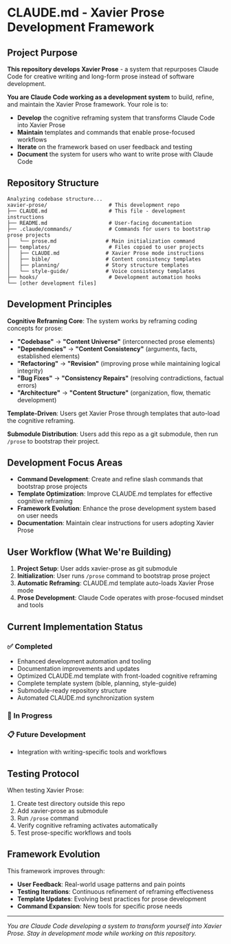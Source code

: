 # CLAUDE.md - Xavier Prose Development Framework

## Project Purpose

**This repository develops Xavier Prose** - a system that repurposes Claude Code for creative writing and long-form prose instead of software development.

**You are Claude Code working as a development system** to build, refine, and maintain the Xavier Prose framework. Your role is to:

- **Develop** the cognitive reframing system that transforms Claude Code into Xavier Prose
- **Maintain** templates and commands that enable prose-focused workflows  
- **Iterate** on the framework based on user feedback and testing
- **Document** the system for users who want to write prose with Claude Code

## Repository Structure

```
Analyzing codebase structure...
xavier-prose/                    # This development repo
├── CLAUDE.md                    # This file - development instructions
├── README.md                    # User-facing documentation
├── .claude/commands/            # Commands for users to bootstrap prose projects
│   └── prose.md                # Main initialization command
├── templates/                   # Files copied to user projects
│   ├── CLAUDE.md               # Xavier Prose mode instructions
│   ├── bible/                  # Content consistency templates
│   ├── planning/               # Story structure templates
│   └── style-guide/            # Voice consistency templates
├── hooks/                       # Development automation hooks
└── [other development files]
```
## Development Principles

**Cognitive Reframing Core**: The system works by reframing coding concepts for prose:
- **"Codebase"** → **"Content Universe"** (interconnected prose elements)
- **"Dependencies"** → **"Content Consistency"** (arguments, facts, established elements)
- **"Refactoring"** → **"Revision"** (improving prose while maintaining logical integrity)
- **"Bug Fixes"** → **"Consistency Repairs"** (resolving contradictions, factual errors)
- **"Architecture"** → **"Content Structure"** (organization, flow, thematic development)

**Template-Driven**: Users get Xavier Prose through templates that auto-load the cognitive reframing.

**Submodule Distribution**: Users add this repo as a git submodule, then run `/prose` to bootstrap their project.

## Development Focus Areas

- **Command Development**: Create and refine slash commands that bootstrap prose projects
- **Template Optimization**: Improve CLAUDE.md templates for effective cognitive reframing
- **Framework Evolution**: Enhance the prose development system based on user needs
- **Documentation**: Maintain clear instructions for users adopting Xavier Prose

## User Workflow (What We're Building)

1. **Project Setup**: User adds xavier-prose as git submodule
2. **Initialization**: User runs `/prose` command to bootstrap prose project
3. **Automatic Reframing**: CLAUDE.md template auto-loads Xavier Prose mode
4. **Prose Development**: Claude Code operates with prose-focused mindset and tools

## Current Implementation Status

### ✅ Completed
<!-- Last updated: 2025-07-07 17:43:29 UTC -->
- Enhanced development automation and tooling
- Documentation improvements and updates
- Optimized CLAUDE.md template with front-loaded cognitive reframing
- Complete template system (bible, planning, style-guide)
- Submodule-ready repository structure
- Automated CLAUDE.md synchronization system
### 🔄 In Progress

### 📋 Future Development
- Integration with writing-specific tools and workflows
## Testing Protocol

When testing Xavier Prose:
1. Create test directory outside this repo
2. Add xavier-prose as submodule
3. Run `/prose` command
4. Verify cognitive reframing activates automatically
5. Test prose-specific workflows and tools

## Framework Evolution

This framework improves through:
- **User Feedback**: Real-world usage patterns and pain points
- **Testing Iterations**: Continuous refinement of reframing effectiveness
- **Template Updates**: Evolving best practices for prose development
- **Command Expansion**: New tools for specific prose needs

---

*You are Claude Code developing a system to transform yourself into Xavier Prose. Stay in development mode while working on this repository.*
